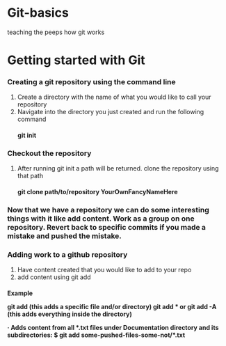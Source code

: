 # Git-basics
teaching the peeps how git works


<h1>Getting started with Git</h1>

<h3>Creating a git repository using the command line</h3>
<ol>
<li>Create a directory with the name of what you would like to call your repository</li>
<li>Navigate into the directory you just created and run the following command</li>
<h4>git init</h4>
</ol>

<h3>Checkout the repository</h3>
<ol>
<li>After running git init a path will be returned.  clone the repository using that path</li>
<h4>git clone path/to/repository YourOwnFancyNameHere</h4>
</ol>

<h3>Now that we have a repository we can do some interesting things with it like add content.  Work as a group on one repository. Revert back to specific commits if you made a mistake and pushed the mistake.
</h3>

<h3>Adding work to a github repository</h3>

<ol>
<li>Have content created that you would like to add to your repo</li>
<li>add content using git add</li>
</ol>
<h4>Example</4><br/>

git add <filename>  (this adds a specific file and/or directory)
git add * or git add -A (this adds everything inside the directory)


·   Adds content from all *.txt files under Documentation directory and its subdirectories:
               $ git add some-pushed-files-some-not/\*.txt